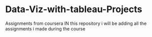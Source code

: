 # Data-Viz-with-tableau-Projects
Assignments from coursera
IN this repository i will be adding all the assignments i made during the course
